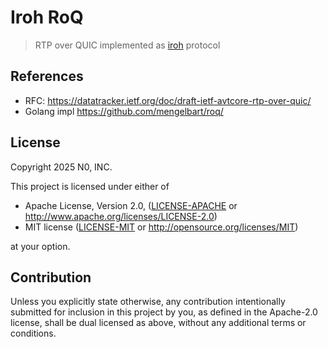 # Iroh RoQ

> RTP over QUIC implemented as [iroh](https://iroh.computer) protocol


## References

- RFC: https://datatracker.ietf.org/doc/draft-ietf-avtcore-rtp-over-quic/
- Golang impl https://github.com/mengelbart/roq/

## License

Copyright 2025 N0, INC.

This project is licensed under either of

 * Apache License, Version 2.0, ([LICENSE-APACHE](LICENSE-APACHE) or
   http://www.apache.org/licenses/LICENSE-2.0)
 * MIT license ([LICENSE-MIT](LICENSE-MIT) or
   http://opensource.org/licenses/MIT)

at your option.

## Contribution

Unless you explicitly state otherwise, any contribution intentionally submitted for inclusion in this project by you, as defined in the Apache-2.0 license, shall be dual licensed as above, without any additional terms or conditions.
